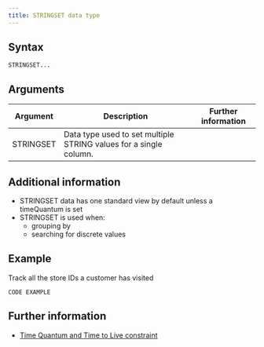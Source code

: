 ```yaml
---
title: STRINGSET data type
---
```


## Syntax

```
STRINGSET...
```

## Arguments

| Argument | Description | Further information |
|---|---|---|
| STRINGSET | Data type used to set multiple STRING values for a single column. |

## Additional information

* STRINGSET data has one standard view by default unless a timeQuantum is set
* STRINGSET is used when:
  * grouping by
  * searching for discrete values

## Example

Track all the store IDs a customer has visited

```
CODE EXAMPLE
```

## Further information

* [Time Quantum and Time to Live constraint](/cloud/cloud-databases/cloud-timequantum-ttl-constraint)
